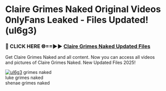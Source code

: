 # Claire Grimes Naked Original Videos 0nlyFans Leaked - Files Updated! (ul6g3)

<h3>🔴 CLICK HERE 🌐==►► <a href="https://tinyurl.com/yckcrads" rel="nofollow">Claire Grimes Naked Updated Files</a></h3>

Get Claire Grimes Naked and all content. Now you can access all videos and pictures of Claire Grimes Naked. New Updated Files 2025!

[![ul6g3](https://i.imgur.com/hpKpOFt.gif)](https://tinyurl.com/yckcrads)
grimes naked<br>
luke grimes naked<br>
shenae grimes naked